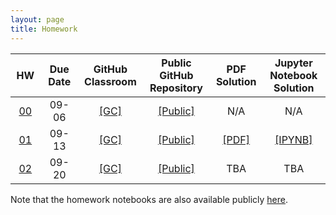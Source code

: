 ```yaml
---
layout: page
title: Homework
---
```


<table>
  <thead>
    <tr>
      <th style="text-align: center; width:50px">HW</th>
      <th style="text-align: center; width:100px">Due Date</th>
      <th style="text-align: center; width:100px">GitHub Classroom</th>
      <th style="text-align: center; width:140px">Public GitHub Repository</th>
      <th style="text-align: center; width:80px">PDF Solution</th>
     <th style="text-align: center; width:140px">Jupyter Notebook Solution</th>
    </tr>
  </thead>
 <tbody>
    <tr>
      <td style="text-align: center"><a href="/docs/assignments/hw00">00</a></td>
      <td style="text-align: center">09-06</td>
      <td style="text-align: center"><a href="https://classroom.github.com/a/2tl5BtAx">[GC]</a></td>
      <td style="text-align: center"><a href="https://github.com/data1010-fall2019/data1010-hw00">[Public]</a></td>
      <td style="text-align: center">N/A</td>
      <td style="text-align: center">N/A</td>
   </tr>
   <tr>
      <td style="text-align: center"><a href="/docs/assignments/hw01">01</a></td>
      <td style="text-align: center">09-13</td>
      <td style="text-align: center"><a href="https://classroom.github.com/a/MlX_i6Cn">[GC]</a></td>
      <td style="text-align: center"><a href="https://github.com/data1010-fall2019/data1010-hw01">[Public]</a></td>
      <td style="text-align: center"><a href="/docs/solutions/hw01sol.pdf">[PDF]</a></td>
      <td style="text-align: center"><a href="/docs/solutions/hw01sol.ipynb">[IPYNB]</a></td>
   </tr>
   <tr>
      <td style="text-align: center"><a href="/docs/assignments/hw02">02</a></td>
      <td style="text-align: center">09-20</td>
      <td style="text-align: center"><a href="https://classroom.github.com/a/O7kCppvJ">[GC]</a></td>
      <td style="text-align: center"><a href="https://github.com/data1010-fall2019/data1010-hw02">[Public]</a></td>
      <td style="text-align: center">TBA</td>
      <td style="text-align: center">TBA</td>
   </tr>  
  </tbody>
</table>

Note that the homework notebooks are also available publicly [here](https://github.com/data1010/problem-sets).
